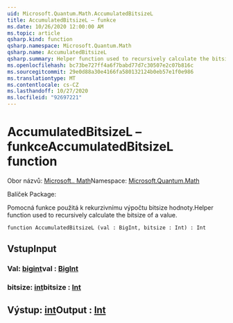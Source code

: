 ```yaml
---
uid: Microsoft.Quantum.Math.AccumulatedBitsizeL
title: AccumulatedBitsizeL – funkce
ms.date: 10/26/2020 12:00:00 AM
ms.topic: article
qsharp.kind: function
qsharp.namespace: Microsoft.Quantum.Math
qsharp.name: AccumulatedBitsizeL
qsharp.summary: Helper function used to recursively calculate the bitsize of a value.
ms.openlocfilehash: bc73be727ff4a6f7babd77d7c30507e2c07b816c
ms.sourcegitcommit: 29e0d88a30e4166fa580132124b0eb57e1f0e986
ms.translationtype: MT
ms.contentlocale: cs-CZ
ms.lasthandoff: 10/27/2020
ms.locfileid: "92697221"
---
```

# <a name="accumulatedbitsizel-function"></a><span data-ttu-id="63078-102">AccumulatedBitsizeL – funkce</span><span class="sxs-lookup"><span data-stu-id="63078-102">AccumulatedBitsizeL function</span></span>

<span data-ttu-id="63078-103">Obor názvů: [Microsoft.. Math](xref:Microsoft.Quantum.Math)</span><span class="sxs-lookup"><span data-stu-id="63078-103">Namespace: [Microsoft.Quantum.Math](xref:Microsoft.Quantum.Math)</span></span>

<span data-ttu-id="63078-104">Balíček [](https://nuget.org/packages/)</span><span class="sxs-lookup"><span data-stu-id="63078-104">Package: [](https://nuget.org/packages/)</span></span>


<span data-ttu-id="63078-105">Pomocná funkce použitá k rekurzivnímu výpočtu bitsize hodnoty.</span><span class="sxs-lookup"><span data-stu-id="63078-105">Helper function used to recursively calculate the bitsize of a value.</span></span>

```qsharp
function AccumulatedBitsizeL (val : BigInt, bitsize : Int) : Int
```


## <a name="input"></a><span data-ttu-id="63078-106">Vstup</span><span class="sxs-lookup"><span data-stu-id="63078-106">Input</span></span>

### <a name="val--bigint"></a><span data-ttu-id="63078-107">Val: [bigint](xref:microsoft.quantum.lang-ref.bigint)</span><span class="sxs-lookup"><span data-stu-id="63078-107">val : [BigInt](xref:microsoft.quantum.lang-ref.bigint)</span></span>




### <a name="bitsize--int"></a><span data-ttu-id="63078-108">bitsize: [int](xref:microsoft.quantum.lang-ref.int)</span><span class="sxs-lookup"><span data-stu-id="63078-108">bitsize : [Int](xref:microsoft.quantum.lang-ref.int)</span></span>





## <a name="output--int"></a><span data-ttu-id="63078-109">Výstup: [int](xref:microsoft.quantum.lang-ref.int)</span><span class="sxs-lookup"><span data-stu-id="63078-109">Output : [Int](xref:microsoft.quantum.lang-ref.int)</span></span>

